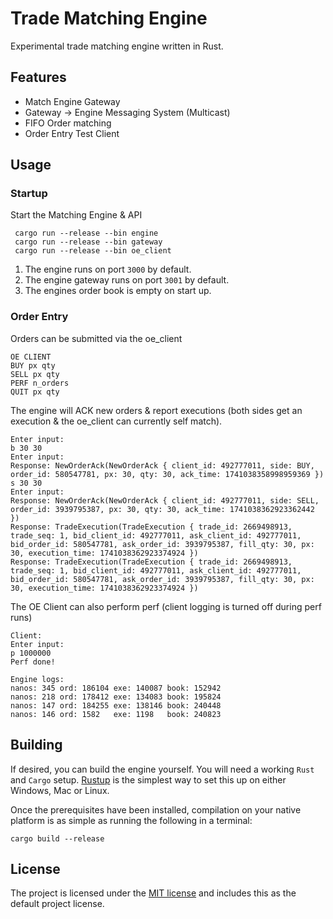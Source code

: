 # Trade Matching Engine

Experimental trade matching engine written in Rust.

## Features

- Match Engine Gateway
- Gateway -> Engine Messaging System (Multicast)
- FIFO Order matching
- Order Entry Test Client

## Usage

### Startup

Start the Matching Engine & API

```
 cargo run --release --bin engine
 cargo run --release --bin gateway
 cargo run --release --bin oe_client
```

1. The engine runs on port `3000` by default.
1. The engine gateway runs on port `3001` by default.
1. The engines order book is empty on start up.

### Order Entry

Orders can be submitted via the oe_client

```
OE CLIENT
BUY px qty
SELL px qty
PERF n_orders
QUIT px qty
```

The engine will ACK new orders & report executions (both sides get an execution & the oe_client can currently self
match).

```
Enter input:
b 30 30
Enter input:
Response: NewOrderAck(NewOrderAck { client_id: 492777011, side: BUY, order_id: 580547781, px: 30, qty: 30, ack_time: 1741038358998959369 })
s 30 30
Enter input:
Response: NewOrderAck(NewOrderAck { client_id: 492777011, side: SELL, order_id: 3939795387, px: 30, qty: 30, ack_time: 1741038362923362442 })
Response: TradeExecution(TradeExecution { trade_id: 2669498913, trade_seq: 1, bid_client_id: 492777011, ask_client_id: 492777011, bid_order_id: 580547781, ask_order_id: 3939795387, fill_qty: 30, px: 30, execution_time: 1741038362923374924 })
Response: TradeExecution(TradeExecution { trade_id: 2669498913, trade_seq: 1, bid_client_id: 492777011, ask_client_id: 492777011, bid_order_id: 580547781, ask_order_id: 3939795387, fill_qty: 30, px: 30, execution_time: 1741038362923374924 })
```

The OE Client can also perform perf (client logging is turned off during perf runs)

```
Client:
Enter input:
p 1000000
Perf done!

Engine logs:
nanos: 345 ord: 186104 exe: 140087 book: 152942
nanos: 218 ord: 178412 exe: 134083 book: 195824
nanos: 147 ord: 184255 exe: 138146 book: 240448
nanos: 146 ord: 1582   exe: 1198   book: 240823
```

## Building

If desired, you can build the engine yourself. You will need a working `Rust` and `Cargo`
setup. [Rustup](https://rustup.rs/) is the simplest way to set this up on either Windows, Mac or Linux.

Once the prerequisites have been installed, compilation on your native platform is as simple as running the following in
a terminal:

```
cargo build --release
```

## License

The project is licensed under the [MIT license](LICENSE) and includes this as the default project license.